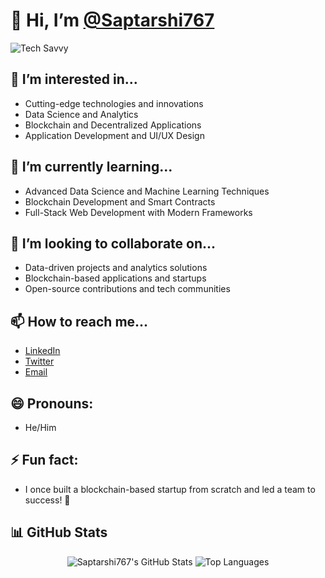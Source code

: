 # 👋 Hi, I’m [@Saptarshi767](https://github.com/Saptarshi767)

![Tech Savvy](https://drive.google.com/file/d/1KEA6U40YbXJeKEh5txqwcqTJTtbKP8dY/view?usp=drive_link) <!-- Add your Google Drive GIF link here -->

## 👀 I’m interested in...
- Cutting-edge technologies and innovations
- Data Science and Analytics
- Blockchain and Decentralized Applications
- Application Development and UI/UX Design

## 🌱 I’m currently learning...
- Advanced Data Science and Machine Learning Techniques
- Blockchain Development and Smart Contracts
- Full-Stack Web Development with Modern Frameworks

## 💞️ I’m looking to collaborate on...
- Data-driven projects and analytics solutions
- Blockchain-based applications and startups
- Open-source contributions and tech communities

## 📫 How to reach me...
- [LinkedIn](https://www.linkedin.com/in/saptarshi767)
- [Twitter](https://drive.google.com/file/d/1KEA6U40YbXJeKEh5txqwcqTJTtbKP8dY/view?usp=sharing) <!-- Replace with your actual Twitter profile if available -->
- [Email](mailto:saptarshimahapatra007@gmail.com) <!-- Replace with your actual email address -->

## 😄 Pronouns:
- He/Him

## ⚡ Fun fact:
- I once built a blockchain-based startup from scratch and led a team to success! 🚀

## 📊 GitHub Stats

<p align="center">
  <img src="https://github-readme-stats.vercel.app/api?username=Saptarshi767&show_icons=true&hide_title=true&hide_border=true&count_private=true&theme=radical" alt="Saptarshi767's GitHub Stats" />
  <img src="https://github-readme-stats.vercel.app/api/top-langs/?username=Saptarshi767&layout=compact&hide_border=true&theme=radical" alt="Top Languages" />
</p>

<!---
Saptarshi767/Saptarshi767 is a ✨ special ✨ repository because its `README.md` (this file) appears on your GitHub profile.
You can click the Preview link to take a look at your changes.
--->
